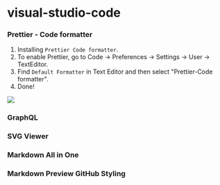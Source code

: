 # visual-studio-code

### Prettier - Code formatter

1. Installing `Prettier Code formatter`.
2. To enable Prettier, go to Code -> Preferences -> Settings -> User -> TextEditor.
3. Find `Default Formatter` in Text Editor and then select "Prettier-Code formatter".
4. Done!

![](https://github.com/hirokoymj/hiroko-frontend/blob/master/src/Assets/VC-DefaultFormatter.png)

### GraphQL

### SVG Viewer

### Markdown All in One

### Markdown Preview GitHub Styling


